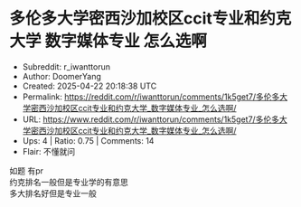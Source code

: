 # 多伦多大学密西沙加校区ccit专业和约克大学 数字媒体专业 怎么选啊

- Subreddit: r_iwanttorun
- Author: DoomerYang
- Created: 2025-04-22 20:18:38 UTC
- Permalink: https://reddit.com/r/iwanttorun/comments/1k5get7/多伦多大学密西沙加校区ccit专业和约克大学_数字媒体专业_怎么选啊/
- URL: https://www.reddit.com/r/iwanttorun/comments/1k5get7/多伦多大学密西沙加校区ccit专业和约克大学_数字媒体专业_怎么选啊/
- Ups: 4 | Ratio: 0.75 | Comments: 14
- Flair: 不懂就问


如题 有pr  
约克排名一般但是专业学的有意思  
多大排名好但是专业一般

